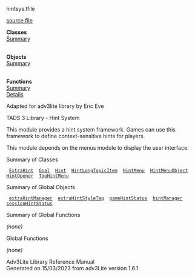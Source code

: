 <span class="title">hintsys.t</span><span class="type">file</span>

[source file](../source/hintsys.t.html)

**Classes**  
[Summary](#_ClassSummary_)  
 

**Objects**  
[Summary](#_ObjectSummary_)  
 

**Functions**  
[Summary](#_FunctionSummary_)  
[Details](#_Functions_)

<div class="fdesc">

Adapted for adv3lite library by Eric Eve

TADS 3 Library - Hint System

This module provides a hint system framework. Games can use this
framework to define context-sensitive hints for players.

This module depends on the menus module to display the user interface.

</div>

<span id="_ClassSummary_"></span>

<div class="mjhd">

<span class="hdln">Summary of Classes</span>  

</div>

` `[`ExtraHint`](../object/ExtraHint.html)`  `[`Goal`](../object/Goal.html)`  `[`Hint`](../object/Hint.html)`  `[`HintLongTopicItem`](../object/HintLongTopicItem.html)`  `[`HintMenu`](../object/HintMenu.html)`  `[`HintMenuObject`](../object/HintMenuObject.html)`  `[`HintOpener`](../object/HintOpener.html)`  `[`TopHintMenu`](../object/TopHintMenu.html)`  `
<span id="_ObjectSummary_"></span>

<div class="mjhd">

<span class="hdln">Summary of Global Objects</span>  

</div>

` `[`extraHintManager`](../object/extraHintManager.html)`  `[`extraHintStyleTag`](../object/extraHintStyleTag.html)`  `[`gameHintStatus`](../object/gameHintStatus.html)`  `[`hintManager`](../object/hintManager.html)`  `[`sessionHintStatus`](../object/sessionHintStatus.html)`  `
<span id="FunctionSummary_"></span>

<div class="mjhd">

<span class="hdln">Summary of Global Functions</span>  

</div>

*(none)* <span id="_Functions_"></span>

<div class="mjhd">

<span class="hdln">Global Functions</span>  

</div>

*(none)*

<div class="ftr">

Adv3Lite Library Reference Manual  
Generated on 15/03/2023 from adv3Lite version 1.6.1

</div>
